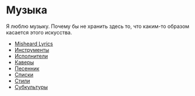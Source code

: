 # Музыка

Я люблю музыку. Почему бы не хранить здесь то, что каким-то образом касается
этого искусства.

*   [Misheard Lyrics](./Misheard%20Lyrics.md)
*   [Инструменты](Инструменты/index.md)
*   [Исполнители](Исполнители/index.md)
*   [Каверы](Альбомы/index.md)
*   [Песенник](Песенник/index.md)
*   [Списки](Списки/index.md)
*   [Стили](Стили/index.md)
*   [Субкультуры](Субкультуры/index.md)
